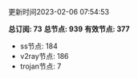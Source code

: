 更新时间2023-02-06 07:54:53

**总订阅: 73**
**总节点: 939**
**有效节点: 377**
- ss节点: 184
- v2ray节点: 186
- trojan节点: 7
